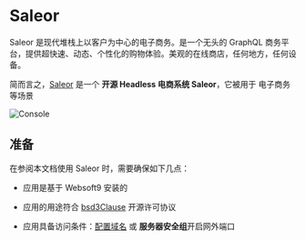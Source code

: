 # Saleor

Saleor 是现代堆栈上以客户为中心的电子商务。是一个无头的 GraphQL 商务平台，提供超快速、动态、个性化的购物体验。美观的在线商店，任何地方，任何设备。

简而言之，[Saleor](https://saleor.io/) 是一个 **开源 Headless 电商系统 Saleor**，它被用于 电子商务  等场景


![Console](https://libs.websoft9.com/Websoft9/DocsPicture/zh/saleor/saleor-gui-websoft9.png)


## 准备

在参阅本文档使用 Saleor 时，需要确保如下几点：

- 应用是基于 Websoft9 安装的

- 应用的用途符合 [bsd3Clause](https://opensource.org/licenses/BSD-3-Clause) 开源许可协议

- 应用具备访问条件：[配置域名](./guide/appsetdomain) 或 **服务器安全组**开启网外端口